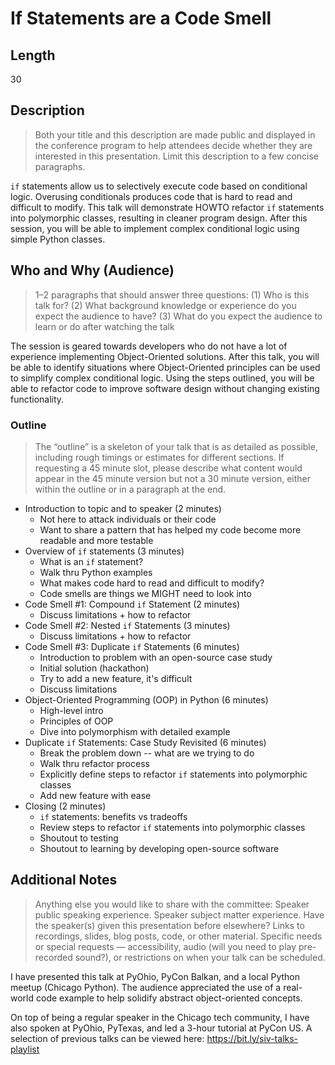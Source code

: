 # If Statements are a Code Smell

## Length

30

## Description

> Both your title and this description are made public and displayed in the conference program to help attendees decide whether they are interested in this presentation. Limit this description to a few concise paragraphs.

`if` statements allow us to selectively execute code based on conditional logic. Overusing conditionals produces code that is hard to read and difficult to modify. This talk will demonstrate HOWTO refactor `if` statements into polymorphic classes, resulting in cleaner program design. After this session, you will be able to implement complex conditional logic using simple Python classes.

## Who and Why (Audience)

> 1–2 paragraphs that should answer three questions: (1) Who is this talk for? (2) What background knowledge or experience do you expect the audience to have? (3) What do you expect the audience to learn or do after watching the talk

The session is geared towards developers who do not have a lot of experience implementing Object-Oriented solutions. After this talk, you will be able to identify situations where Object-Oriented principles can be used to simplify complex conditional logic. Using the steps outlined, you will be able to refactor code to improve software design without changing existing functionality.

### Outline

> The “outline” is a skeleton of your talk that is as detailed as possible, including rough timings or estimates for different sections. If requesting a 45 minute slot, please describe what content would appear in the 45 minute version but not a 30 minute version, either within the outline or in a paragraph at the end.

- Introduction to topic and to speaker (2 minutes)
    - Not here to attack individuals or their code
    - Want to share a pattern that has helped my code become more readable and more testable
- Overview of `if` statements (3 minutes)
    - What is an `if` statement?
    - Walk thru Python examples
    - What makes code hard to read and difficult to modify?
    - Code smells are things we MIGHT need to look into
- Code Smell #1: Compound `if` Statement (2 minutes)
    - Discuss limitations + how to refactor
- Code Smell #2: Nested `if` Statements (3 minutes)
    - Discuss limitations + how to refactor
- Code Smell #3: Duplicate `if` Statements (6 minutes)
    - Introduction to problem with an open-source case study
    - Initial solution (hackathon)
    - Try to add a new feature, it's difficult
    - Discuss limitations
- Object-Oriented Programming (OOP) in Python (6 minutes)
    - High-level intro
    - Principles of OOP
    - Dive into polymorphism with detailed example
- Duplicate `if` Statements: Case Study Revisited (6 minutes)
    - Break the problem down -- what are we trying to do
    - Walk thru refactor process
    - Explicitly define steps to refactor `if` statements into polymorphic classes
    - Add new feature with ease
- Closing (2 minutes)
    - `if` statements: benefits vs tradeoffs
    - Review steps to refactor `if` statements into polymorphic classes
    - Shoutout to testing
    - Shoutout to learning by developing open-source software

## Additional Notes

> Anything else you would like to share with the committee:
> Speaker public speaking experience.
> Speaker subject matter experience.
> Have the speaker(s) given this presentation before elsewhere?
> Links to recordings, slides, blog posts, code, or other material.
> Specific needs or special requests — accessibility, audio (will you need to play pre-recorded sound?), or restrictions on when your talk can be scheduled.

I have presented this talk at PyOhio, PyCon Balkan, and a local Python meetup (Chicago Python). The audience appreciated the use of a real-world code example to help solidify abstract object-oriented concepts.

On top of being a regular speaker in the Chicago tech community, I have also spoken at PyOhio, PyTexas, and led a 3-hour tutorial at PyCon US. A selection of previous talks can be viewed here: https://bit.ly/siv-talks-playlist
